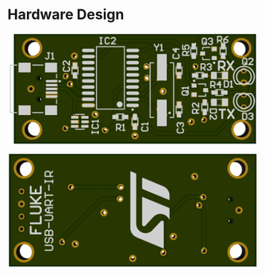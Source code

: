 # Hardware Design
 
 ![Top layout](FLUKE_USB_IR_layout_top.png)
 
 ![Bottom layout](FLUKE_USB_IR_layout_bottom.png)
